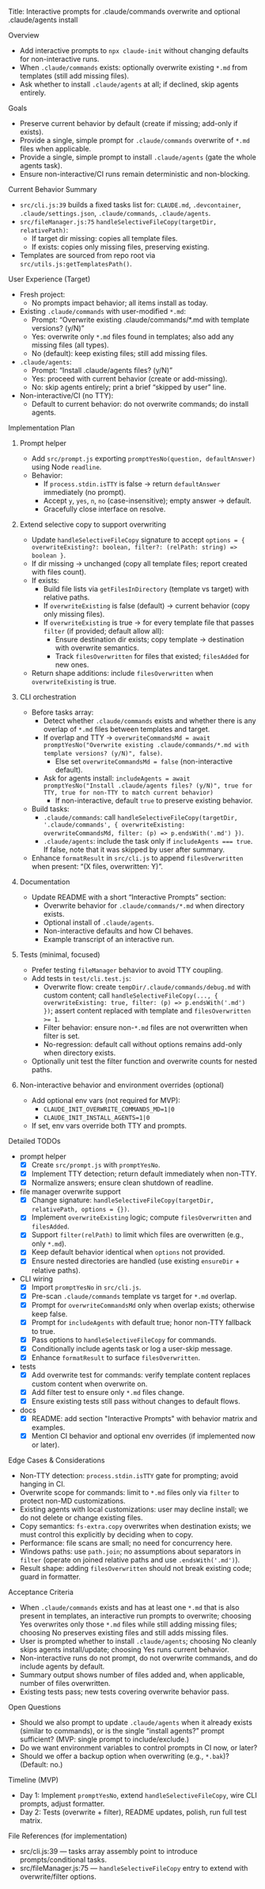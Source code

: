 Title: Interactive prompts for .claude/commands overwrite and optional .claude/agents install

Overview
- Add interactive prompts to `npx claude-init` without changing defaults for non-interactive runs.
- When `.claude/commands` exists: optionally overwrite existing `*.md` from templates (still add missing files).
- Ask whether to install `.claude/agents` at all; if declined, skip agents entirely.

Goals
- Preserve current behavior by default (create if missing; add-only if exists).
- Provide a single, simple prompt for `.claude/commands` overwrite of `*.md` files when applicable.
- Provide a single, simple prompt to install `.claude/agents` (gate the whole agents task).
- Ensure non-interactive/CI runs remain deterministic and non-blocking.

Current Behavior Summary
- `src/cli.js:39` builds a fixed tasks list for: `CLAUDE.md`, `.devcontainer`, `.claude/settings.json`, `.claude/commands`, `.claude/agents`.
- `src/fileManager.js:75` `handleSelectiveFileCopy(targetDir, relativePath)`:
  - If target dir missing: copies all template files.
  - If exists: copies only missing files, preserving existing.
- Templates are sourced from repo root via `src/utils.js:getTemplatesPath()`.

User Experience (Target)
- Fresh project:
  - No prompts impact behavior; all items install as today.
- Existing `.claude/commands` with user-modified `*.md`:
  - Prompt: “Overwrite existing .claude/commands/*.md with template versions? (y/N)”
  - Yes: overwrite only `*.md` files found in templates; also add any missing files (all types).
  - No (default): keep existing files; still add missing files.
- `.claude/agents`:
  - Prompt: “Install .claude/agents files? (y/N)”
  - Yes: proceed with current behavior (create or add-missing).
  - No: skip agents entirely; print a brief “skipped by user” line.
- Non-interactive/CI (no TTY):
  - Default to current behavior: do not overwrite commands; do install agents.

Implementation Plan
1) Prompt helper
   - Add `src/prompt.js` exporting `promptYesNo(question, defaultAnswer)` using Node `readline`.
   - Behavior:
     - If `process.stdin.isTTY` is false → return `defaultAnswer` immediately (no prompt).
     - Accept `y`, `yes`, `n`, `no` (case-insensitive); empty answer → default.
     - Gracefully close interface on resolve.

2) Extend selective copy to support overwriting
   - Update `handleSelectiveFileCopy` signature to accept `options = { overwriteExisting?: boolean, filter?: (relPath: string) => boolean }`.
   - If dir missing → unchanged (copy all template files; report created with files count).
   - If exists:
     - Build file lists via `getFilesInDirectory` (template vs target) with relative paths.
     - If `overwriteExisting` is false (default) → current behavior (copy only missing files).
     - If `overwriteExisting` is true → for every template file that passes `filter` (if provided; default allow all):
       - Ensure destination dir exists; copy template → destination with overwrite semantics.
       - Track `filesOverwritten` for files that existed; `filesAdded` for new ones.
   - Return shape additions: include `filesOverwritten` when `overwriteExisting` is true.

3) CLI orchestration
   - Before tasks array:
     - Detect whether `.claude/commands` exists and whether there is any overlap of `*.md` files between templates and target.
     - If overlap and TTY → `overwriteCommandsMd = await promptYesNo("Overwrite existing .claude/commands/*.md with template versions? (y/N)", false)`.
       - Else set `overwriteCommandsMd = false` (non-interactive default).
     - Ask for agents install: `includeAgents = await promptYesNo("Install .claude/agents files? (y/N)", true for TTY, true for non-TTY to match current behavior)`
       - If non-interactive, default `true` to preserve existing behavior.
   - Build tasks:
     - `.claude/commands`: call `handleSelectiveFileCopy(targetDir, '.claude/commands', { overwriteExisting: overwriteCommandsMd, filter: (p) => p.endsWith('.md') })`.
     - `.claude/agents`: include the task only if `includeAgents === true`. If false, note that it was skipped by user after summary.
   - Enhance `formatResult` in `src/cli.js` to append `filesOverwritten` when present: “(X files, overwritten: Y)”.

4) Documentation
   - Update README with a short “Interactive Prompts” section:
     - Overwrite behavior for `.claude/commands/*.md` when directory exists.
     - Optional install of `.claude/agents`.
     - Non-interactive defaults and how CI behaves.
     - Example transcript of an interactive run.

5) Tests (minimal, focused)
   - Prefer testing `fileManager` behavior to avoid TTY coupling.
   - Add tests in `test/cli.test.js`:
     - Overwrite flow: create `tempDir/.claude/commands/debug.md` with custom content; call `handleSelectiveFileCopy(..., { overwriteExisting: true, filter: (p) => p.endsWith('.md') })`; assert content replaced with template and `filesOverwritten >= 1`.
     - Filter behavior: ensure non-`*.md` files are not overwritten when filter is set.
     - No-regression: default call without options remains add-only when directory exists.
   - Optionally unit test the filter function and overwrite counts for nested paths.

6) Non-interactive behavior and environment overrides (optional)
   - Add optional env vars (not required for MVP):
     - `CLAUDE_INIT_OVERWRITE_COMMANDS_MD=1|0`
     - `CLAUDE_INIT_INSTALL_AGENTS=1|0`
   - If set, env vars override both TTY and prompts.

Detailed TODOs
- prompt helper
  - [X] Create `src/prompt.js` with `promptYesNo`.
  - [X] Implement TTY detection; return default immediately when non-TTY.
  - [X] Normalize answers; ensure clean shutdown of readline.

- file manager overwrite support
  - [X] Change signature: `handleSelectiveFileCopy(targetDir, relativePath, options = {})`.
  - [X] Implement `overwriteExisting` logic; compute `filesOverwritten` and `filesAdded`.
  - [X] Support `filter(relPath)` to limit which files are overwritten (e.g., only `*.md`).
  - [X] Keep default behavior identical when `options` not provided.
  - [X] Ensure nested directories are handled (use existing `ensureDir` + relative paths).

- CLI wiring
  - [X] Import `promptYesNo` in `src/cli.js`.
  - [X] Pre-scan `.claude/commands` template vs target for `*.md` overlap.
  - [X] Prompt for `overwriteCommandsMd` only when overlap exists; otherwise keep false.
  - [X] Prompt for `includeAgents` with default true; honor non-TTY fallback to true.
  - [X] Pass options to `handleSelectiveFileCopy` for commands.
  - [X] Conditionally include agents task or log a user-skip message.
  - [X] Enhance `formatResult` to surface `filesOverwritten`.

- tests
  - [X] Add overwrite test for commands: verify template content replaces custom content when overwrite on.
  - [X] Add filter test to ensure only `*.md` files change.
  - [X] Ensure existing tests still pass without changes to default flows.

- docs
  - [X] README: add section "Interactive Prompts" with behavior matrix and examples.
  - [X] Mention CI behavior and optional env overrides (if implemented now or later).

Edge Cases & Considerations
- Non-TTY detection: `process.stdin.isTTY` gate for prompting; avoid hanging in CI.
- Overwrite scope for commands: limit to `*.md` files only via `filter` to protect non-MD customizations.
- Existing agents with local customizations: user may decline install; we do not delete or change existing files.
- Copy semantics: `fs-extra.copy` overwrites when destination exists; we must control this explicitly by deciding when to copy.
- Performance: file scans are small; no need for concurrency here.
- Windows paths: use `path.join`; no assumptions about separators in `filter` (operate on joined relative paths and use `.endsWith('.md')`).
- Result shape: adding `filesOverwritten` should not break existing code; guard in formatter.

Acceptance Criteria
- When `.claude/commands` exists and has at least one `*.md` that is also present in templates, an interactive run prompts to overwrite; choosing Yes overwrites only those `*.md` files while still adding missing files; choosing No preserves existing files and still adds missing files.
- User is prompted whether to install `.claude/agents`; choosing No cleanly skips agents install/update; choosing Yes runs current behavior.
- Non-interactive runs do not prompt, do not overwrite commands, and do include agents by default.
- Summary output shows number of files added and, when applicable, number of files overwritten.
- Existing tests pass; new tests covering overwrite behavior pass.

Open Questions
- Should we also prompt to update `.claude/agents` when it already exists (similar to commands), or is the single “install agents?” prompt sufficient? (MVP: single prompt to include/exclude.)
- Do we want environment variables to control prompts in CI now, or later?
- Should we offer a backup option when overwriting (e.g., `*.bak`)? (Default: no.)

Timeline (MVP)
- Day 1: Implement `promptYesNo`, extend `handleSelectiveFileCopy`, wire CLI prompts, adjust formatter.
- Day 2: Tests (overwrite + filter), README updates, polish, run full test matrix.

File References (for implementation)
- src/cli.js:39 — tasks array assembly point to introduce prompts/conditional tasks.
- src/fileManager.js:75 — `handleSelectiveFileCopy` entry to extend with overwrite/filter options.
